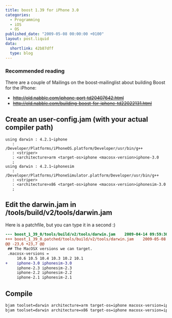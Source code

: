 ```yaml
---
title: boost 1.39 for iPhone 3.0
categories:
  - Programming
  - iOS
  - OS
published_date: "2009-05-08 00:00:00 +0100"
layout: post.liquid
data:
  shortlink: 42b87dff
  type: blog
---
```

### Recommended reading

There are a couple of Mailings on the boost-mailinglist about building Boost for the iPhone:

* <s>http://old.nabble.com/iphone-port-td20407642.html</s>
* <s>http://old.nabble.com/building-boost-for-iphone-td22022131.html</s>

<!-- more -->

## Create an user-config.jam (with your actual compiler path)

```jam
using darwin : 4.2.1~iphone
   :
/Developer/Platforms/iPhoneOS.platform/Developer/usr/bin/g++
   : <striper>
   : <architecture>arm <target-os>iphone <macosx-version>iphone-3.0
   ;
using darwin : 4.2.1~iphonesim
   :
/Developer/Platforms/iPhoneSimulator.platform/Developer/usr/bin/g++
   : <striper>
   : <architecture>x86 <target-os>iphone <macosx-version>iphonesim-3.0
   ;
```

## Edit the darwin.jam in /tools/build/v2/tools/darwin.jam

Here is a patchfile, but you can type it in a second :)

```patch
--- boost_1_39_0/tools/build/v2/tools/darwin.jam    2009-04-14 09:59:30.000000000 +0200
+++ boost_1_39_0.patched/tools/build/v2/tools/darwin.jam    2009-05-08 10:45:59.000000000 +0200
@@ -23,6 +23,7 @@
 ## The MacOSX versions we can target.
 .macosx-versions =
     10.6 10.5 10.4 10.3 10.2 10.1
+    iphone-3.0 iphonesim-3.0
     iphone-2.3 iphonesim-2.3
     iphone-2.2 iphonesim-2.2
     iphone-2.1 iphonesim-2.1
```

## Compile

```bash
bjam toolset=darwin architecture=arm target-os=iphone macosx-version=iphone-3.0 define=_LITTLE_ENDIAN
bjam toolset=darwin architecture=x86 target-os=iphone macosx-version=iphonesim-3.0
```
